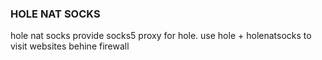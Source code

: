 ### HOLE NAT SOCKS

hole nat socks provide socks5 proxy for hole. use hole + holenatsocks to visit websites behine firewall
